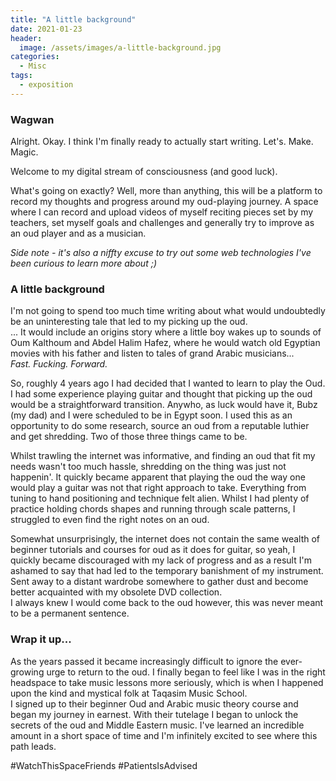 ```yaml
---
title: "A little background"
date: 2021-01-23
header:
  image: /assets/images/a-little-background.jpg
categories: 
  - Misc
tags:
  - exposition 
---
```


### Wagwan
Alright. Okay. I think I'm finally ready to actually start writing. Let's. Make. Magic. 

Welcome to my digital stream of consciousness (and good luck). 

What's going on exactly? Well, more than anything, this will be a platform to record my thoughts and progress around my oud-playing journey. A space where I can record and upload videos of myself reciting pieces set by my teachers, set myself goals and challenges and generally try to improve as an oud player and as a musician. 

_Side note - it's also a niffty excuse to try out some web technologies I've been curious to learn more about ;)_


### A little background
I'm not going to spend too much time writing about what would undoubtedly be an uninteresting tale that led to my picking up the oud.  
... It would include an origins story where a little boy wakes up to sounds of Oum Kalthoum and Abdel Halim Hafez, where he would watch old Egyptian movies with his father and listen to tales of grand Arabic musicians...  
_Fast. Fucking. Forward._  

So, roughly 4 years ago I had decided that I wanted to learn to play the Oud. I had some experience playing guitar and thought that picking up the oud would be a straightforward transition. Anywho, as luck would have it, Bubz (my dad) and I were scheduled to be in Egypt soon. I used this as an opportunity to do some research, source an oud from a reputable luthier and get shredding. Two of those three things came to be. 

Whilst trawling the internet was informative, and finding an oud that fit my needs wasn't too much hassle, shredding on the thing was just not happenin'. It quickly became apparent that playing the oud the way one would play a guitar was not that right approach to take. Everything from tuning to hand positioning and technique felt alien. Whilst I had plenty of practice holding chords shapes and running through scale patterns, I struggled to even find the right notes on an oud.

Somewhat unsurprisingly, the internet does not contain the same wealth of beginner tutorials and courses for oud as it does for guitar, so yeah, I quickly became discouraged with my lack of progress and as a result I'm ashamed to say that had led to the temporary banishment of my instrument. Sent away to a distant wardrobe somewhere to gather dust and become better acquainted with my obsolete DVD collection.  
I always knew I would come back to the oud however, this was never meant to be a permanent sentence. 

### Wrap it up...
As the years passed it became increasingly difficult to ignore the ever-growing urge to return to the oud. I finally began to feel like I was in the right headspace to take music lessons more seriously, which is when I happened upon the kind and mystical folk at Taqasim Music School.  
I signed up to their beginner Oud and Arabic music theory course and began my journey in earnest. With their tutelage I began to unlock the secrets of the oud and Middle Eastern music. I've learned an incredible amount in a short space of time and I'm infinitely excited to see where this path leads. 

#WatchThisSpaceFriends #PatientsIsAdvised